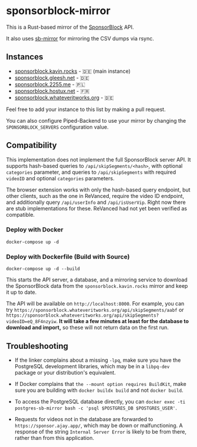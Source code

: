 # sponsorblock-mirror

This is a Rust-based mirror of the [SponsorBlock](https://sponsor.ajay.app) API.

It also uses [sb-mirror](https://github.com/mchangrh/sb-mirror) for mirroring the CSV dumps via rsync.

## Instances

-   [sponsorblock.kavin.rocks](https://sponsorblock.kavin.rocks) - 🇩🇪 (main instance)
-   [sponsorblock.gleesh.net](https://sponsorblock.gleesh.net) - 🇩🇪
-   [sponsorblock.2255.me](https://sponsorblock.2255.me) - 🇵🇱
-   [sponsorblock.hostux.net](https://sponsorblock.hostux.net) - :fr:
-   [sponsorblock.whateveritworks.org](https://sponsorblock.whateveritworks.org) - 🇩🇪

Feel free to add your instance to this list by making a pull request.

You can also configure Piped-Backend to use your mirror by changing the `SPONSORBLOCK_SERVERS` configuration value.

## Compatibility

This implementation does not implement the full SponsorBlock server API. It supports hash-based queries to `/api/skipSegments/<hash>`, with optional `categories` parameter, and queries to `/api/skipSegments` with required `videoID` and optional `categories` parameters.

The browser extension works with only the hash-based query endpoint, but other clients, such as the one in ReVanced, require the video ID endpoint, and additionally query `/api/userInfo` and `/api/isUserVip`. Right now there are stub implementations for these. ReVanced had not yet been verified as compatible.

### Deploy with Docker
```
docker-compose up -d
```

### Deploy with Dockerfile (Build with Source)
```
docker-compose up -d --build
```

This starts the API server, a database, and a mirroring service to download the SponsorBlock data from the `sponsorblock.kavin.rocks` mirror and keep it up to date.

The API will be available on `http://localhost:8000`. For example, you can try `https://sponsorblock.whateveritworks.org/api/skipSegments/aabf` or `https://sponsorblock.whateveritworks.org/api/skipSegments?videoID=eQ_8F4nzyiw`. **It will take a few minutes at least for the database to download and import,** so these will not return data on the first run.

## Troubleshooting

* If the linker complains about a missing `-lpq`, make sure you have the PostgreSQL development libraries, which may be in a `libpq-dev` package or your distribution's equivalent.

* If Docker complains that `the --mount option requires BuildKit`, make sure you are building with `docker buildx build` and not `docker build`.

* To access the PostgreSQL database directly, you can `docker exec -ti postgres-sb-mirror bash -c 'psql $POSTGRES_DB $POSTGRES_USER'`.

* Requests for videos not in the database are forwarded to `https://sponsor.ajay.app/`, which may be down or malfunctioning. A response of the string `Internal Server Error` is likely to be from there, rather than from this application.
